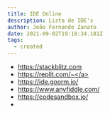 ```yaml
---
title: IDE Online
description: Lista de IDE's
author: João Fernando Zanato
date: 2021-09-02T19:18:34.181Z
tags:
  - created
---
```

* <a href="https://stackblitz.com" target="_blank">https://stackblitz.com</a>
* <a href="https://replit.com/~" target="_blank">https://replit.com/~</a>
* <a href="https://ide.goorm.io/" target="_blank">https://ide.goorm.io/</a>
* <a href="https://www.anyfiddle.com/" target="_blank">https://www.anyfiddle.com/</a>
* <a href="https://codesandbox.io/" target="_blank">https://codesandbox.io/</a>
*
